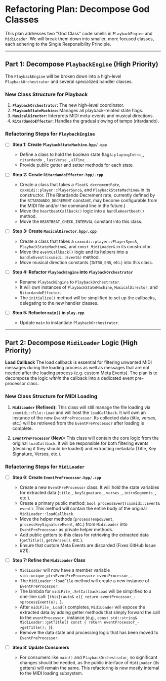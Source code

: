 # Refactoring Plan: Decompose God Classes

This plan addresses two "God Class" code smells in `PlaybackEngine` and `MidiLoader`. We will break them down into smaller, more focused classes, each adhering to the Single Responsibility Principle.

---

## Part 1: Decompose `PlaybackEngine` (High Priority)

The `PlaybackEngine` will be broken down into a high-level `PlaybackOrchestrator` and several specialized handler classes.

### New Class Structure for Playback

1.  **`PlaybackOrchestrator`:** The new high-level coordinator.
2.  **`PlaybackStateMachine`:** Manages all playback-related state flags.
3.  **`MusicalDirector`:** Interprets MIDI meta-events and musical directions.
4.  **`RitardandoEffector`:** Handles the gradual slowing of tempo (ritardando).

### Refactoring Steps for `PlaybackEngine`

- [ ] **Step 1: Create `PlaybackStateMachine.hpp/.cpp`**
    - Define a class to hold the boolean state flags: `playingIntro_`, `ritardando_`, `lastVerse_`, `alFine_`.
    - Provide public getter and setter methods for each state.

- [ ] **Step 2: Create `RitardandoEffector.hpp/.cpp`**
    - Create a class that takes a `float& decrementRate`, `cxxmidi::player::PlayerSync&`, and `PlaybackStateMachine&` in its constructor. (The Ritardando Decrement rate, currently defined by the `RITARDANDO_DECREMENT` constant, may become configurable from the MIDI file and/or the command line in the future.)
    - Move the `heartbeatCallback()` logic into a `handleHeartbeat()` method.
    - Move the `HEARTBEAT_CHECK_INTERVAL` constant into this class.

- [ ] **Step 3: Create `MusicalDirector.hpp/.cpp`**
    - Create a class that takes a `cxxmidi::player::PlayerSync&`, `PlaybackStateMachine&`, and `const MidiLoader&` in its constructor.
    - Move the `eventCallback()` logic and its helpers into a `handleEvent(cxxmidi::Event&)` method.
    - Move musical direction constants (`INTRO_END`, etc.) into this class.

- [ ] **Step 4: Refactor `PlaybackEngine` into `PlaybackOrchestrator`**
    - Rename `PlaybackEngine` to `PlaybackOrchestrator`.
    - It will own instances of `PlaybackStateMachine`, `MusicalDirector`, and `RitardandoEffector`.
    - The `initialize()` method will be simplified to set up the callbacks, delegating to the new handler classes.

- [ ] **Step 5: Refactor `main()` in `play.cpp`**
    - Update `main` to instantiate `PlaybackOrchestrator`.

---

## Part 2: Decompose `MidiLoader` Logic (High Priority)

**Load Callback** The load callback is essential for filtering unwanted MIDI messages during the loading process as well as messages that are not needed after the loading process (e.g. custom Meta Events). The plan is to decompose the logic *within* the callback into a dedicated event pre-processor class.

### New Class Structure for MIDI Loading

1.  **`MidiLoader` (Refined):** This class will still manage the file loading via `cxxmidi::File::Load` and will host the `loadCallback`. It will own an instance of the new `EventPreProcessor`. Its collected data (title, verses, etc.) will be retrieved from the `EventPreProcessor` after loading is complete.

2.  **`EventPreProcessor` (New):** This class will contain the core logic from the original `loadCallback`. It will be responsible for both filtering events (deciding if they should be loaded) and extracting metadata (Title, Key Signature, Verses, etc.).

### Refactoring Steps for `MidiLoader`

- [ ] **Step 6: Create `EventPreProcessor.hpp/.cpp`**
    - Create a new `EventPreProcessor` class. It will hold the state variables for extracted data (`title_`, `keySignature_`, `verses_`, `introSegments_`, etc.).
    - Create a primary public method: `bool processEvent(cxxmidi::Event& event)`. This method will contain the entire body of the original `MidiLoader::loadCallback`.
    - Move the helper methods (`processTempoEvent`, `processKeySignatureEvent`, etc.) from `MidiLoader` into `EventPreProcessor` as private helper methods.
    - Add public getters to this class for retrieving the extracted data (`getTitle()`, `getVerses()`, etc.).
    - Ensure that custom Meta Events are discarded (Fixes GitHub Issue #21).

- [ ] **Step 7: Refine the `MidiLoader` Class**
    - `MidiLoader` will now have a member variable `std::unique_ptr<EventPreProcessor> eventProcessor_`.
    - The `MidiLoader::loadFile` method will create a new instance of `EventPreProcessor`.
    - The lambda for `midiFile_.SetCallbackLoad` will be simplified to a one-line call: `[this](auto& e){ return eventProcessor_->processEvent(e); }`.
    - After `midiFile_.Load()` completes, `MidiLoader` will expose the extracted data by adding getter methods that simply forward the call to the `eventProcessor_` instance (e.g., `const std::string& MidiLoader::getTitle() const { return eventProcessor_->getTitle(); }`).
    - Remove the data state and processing logic that has been moved to `EventPreProcessor`.

- [ ] **Step 8: Update Consumers**
    - For consumers like `main()` and `PlaybackOrchestrator`, no significant changes should be needed, as the public interface of `MidiLoader` (its getters) will remain the same. This refactoring is now mostly internal to the MIDI loading subsystem.